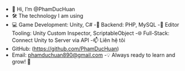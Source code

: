 - 👋 Hi, I’m @PhamDucHuan
- 🛠️ The technology I am using
- 💻 Game Development: Unity, C#
-📡 Backend: PHP, MySQL
-🎨 Editor Tooling: Unity Custom Inspector, ScriptableObject
-🌐 Full-Stack: Connect Unity to Server via API
-📫 Liên hệ tôi
- GitHub: (https://github.com/PhamDucHuan)
- Email: phamduchuan890@gmail.com
-💡 Always ready to learn and grow! 🚀
<!---
PhamDucHuan/PhamDucHuan is a ✨ special ✨ repository because its `README.md` (this file) appears on your GitHub profile.
You can click the Preview link to take a look at your changes.
--->
